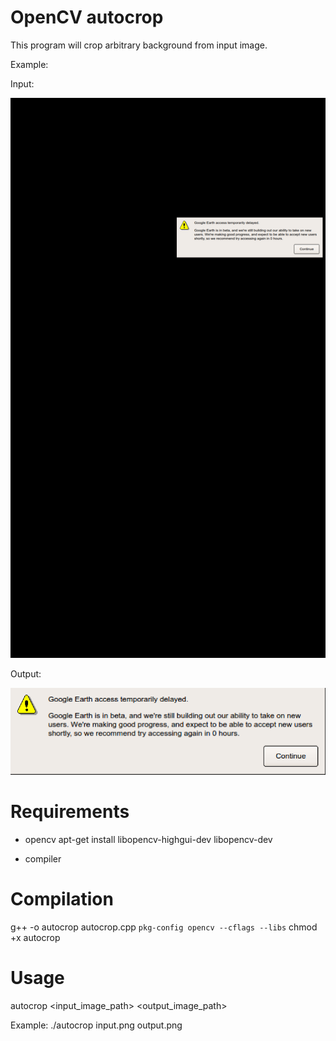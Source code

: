 OpenCV autocrop
===============

This program will crop arbitrary background from input image.

Example:

Input:

![alttext](https://github.com/EndPointCorp/opencv_autocrop/blob/master/images/input.png "")

Output:

![alttext](https://github.com/EndPointCorp/opencv_autocrop/blob/master/images/output.png "")


Requirements
============
* opencv
  apt-get install libopencv-highgui-dev libopencv-dev

* compiler

Compilation
===========

g++ -o autocrop autocrop.cpp `pkg-config opencv --cflags --libs`
chmod +x autocrop

Usage
=====

autocrop <input_image_path> <output_image_path>

Example:
./autocrop input.png output.png

